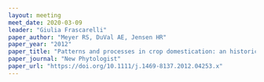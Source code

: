```yaml
---
layout: meeting
meet_date: 2020-03-09
leader: "Giulia Frascarelli"
paper_author: "Meyer RS, DuVal AE, Jensen HR"
paper_year: "2012"
paper_title: "Patterns and processes in crop domestication: an historical review and quantitative analysis of 203 global food crops"
paper_journal: "New Phytologist"
paper_url: "https://doi.org/10.1111/j.1469-8137.2012.04253.x"
---
```

